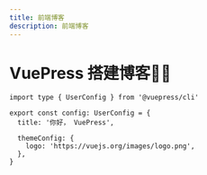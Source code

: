 ```yaml
---
title: 前端博客
description: 前端博客
---
```

# VuePress 搭建博客🚀😀
```ts{1,6-8}:no-line-numbers
import type { UserConfig } from '@vuepress/cli'

export const config: UserConfig = {
  title: '你好， VuePress',

  themeConfig: {
    logo: 'https://vuejs.org/images/logo.png',
  },
}
```

